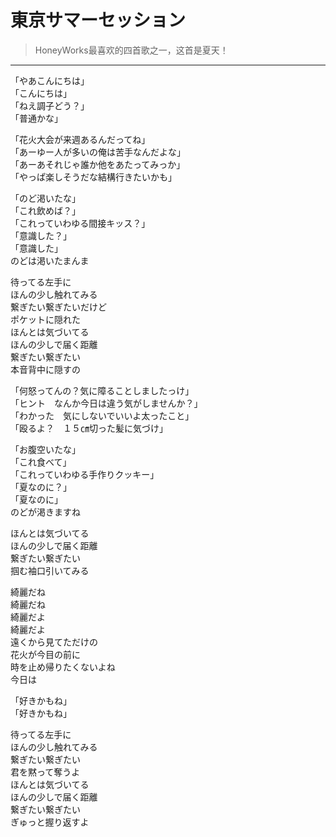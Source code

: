 # 東京サマーセッション

> HoneyWorks最喜欢的四首歌之一，这首是夏天！

---

<div class='lyrics'>

<p>
「やあこんにちは」<br/>
「こんにちは」<br/>
「ねえ調子どう？」<br/>
「普通かな」<br/>
</p>

<p>
「花火大会が来週あるんだってね」<br/>
「あーゆー人が多いの俺は苦手なんだよな」<br/>
「あーあそれじゃ誰か他をあたってみっか」<br/>
「やっぱ楽しそうだな結構行きたいかも」<br/>
</p>

<p>
「のど渇いたな」<br/>
「これ飲めば？」<br/>
「これっていわゆる間接キッス？」<br/>
「意識した？」<br/>
「意識した」<br/>
のどは渇いたまんま<br/>
</p>

<p>
待ってる左手に<br/>
ほんの少し触れてみる<br/>
繋ぎたい繋ぎたいだけど<br/>
ポケットに隠れた<br/>
ほんとは気づいてる<br/>
ほんの少しで届く距離<br/>
繋ぎたい繋ぎたい<br/>
本音背中に隠すの<br/>
</p>

<p>
「何怒ってんの？気に障ることしましたっけ」<br/>
「ヒント　なんか今日は違う気がしませんか？」<br/>
「わかった　気にしないでいいよ太ったこと」<br/>
「殴るよ？　１５㎝切った髪に気づけ」<br/>
</p>

<p>
「お腹空いたな」<br/>
「これ食べて」<br/>
「これっていわゆる手作りクッキー」<br/>
「夏なのに？」<br/>
「夏なのに」<br/>
のどが渇きますね<br/>
</p>

<p>
ほんとは気づいてる<br/>
ほんの少しで届く距離<br/>
繋ぎたい繋ぎたい<br/>
掴む袖口引いてみる<br/>
</p>

<p>
綺麗だね<br/>
綺麗だね<br/>
綺麗だよ<br/>
綺麗だよ<br/>
遠くから見てただけの<br/>
花火が今目の前に<br/>
時を止め帰りたくないよね<br/>
今日は<br/>
</p>

<p>
「好きかもね」<br/>
「好きかもね」<br/>
</p>

<p>
待ってる左手に<br/>
ほんの少し触れてみる<br/>
繋ぎたい繋ぎたい<br/>
君を黙って奪うよ<br/>
ほんとは気づいてる<br/>
ほんの少しで届く距離<br/>
繋ぎたい繋ぎたい<br/>
ぎゅっと握り返すよ<br/>
</p>

</div>
